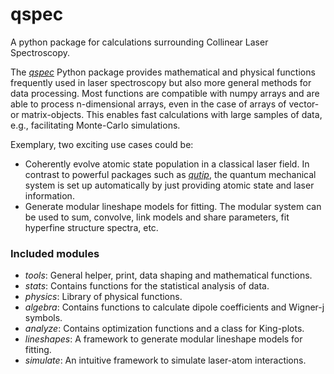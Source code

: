 qspec
=====

A python package for calculations surrounding Collinear Laser Spectroscopy.

The [_qspec_](https://github.com/lasersphere/qspec) Python package provides mathematical and physical functions
frequently used in laser spectroscopy but also more general methods for data processing. 
Most functions are compatible with numpy arrays and are able to process n-dimensional arrays,
even in the case of arrays of vector- or matrix-objects. This enables fast calculations with large samples of data,
e.g., facilitating Monte-Carlo simulations.

Exemplary, two exciting use cases could be:
- Coherently evolve atomic state population in a classical laser field. 
In contrast to powerful packages such as [_qutip_](https://qutip.org/),
the quantum mechanical system is set up automatically by just providing atomic state and laser information.
- Generate modular lineshape models for fitting. The modular system can be used
to sum, convolve, link models and share parameters, fit hyperfine structure spectra, etc.


### Included modules

- _tools_: General helper, print, data shaping and mathematical functions.
- _stats_: Contains functions for the statistical analysis of data.
- _physics_: Library of physical functions.
- _algebra_: Contains functions to calculate dipole coefficients and Wigner-j symbols.
- _analyze_: Contains optimization functions and a class for King-plots.
- _lineshapes_: A framework to generate modular lineshape models for fitting.
- _simulate_: An intuitive framework to simulate laser-atom interactions.
